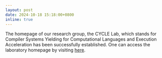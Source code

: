 ```yaml
---
layout: post
date: 2024-10-18 15:18:00+0800
inline: true
---
```


The homepage of our research group, the CYCLE Lab, which stands for Compiler Systems Yielding for Computational Languages and Execution Acceleration has been successfully established. One can access the laboratory homepage by visiting [here](https://cyclelaboratory.github.io/).
